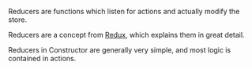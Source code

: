 Reducers are functions which listen for actions and actually modify the store.

Reducers are a concept from [Redux](http://redux.js.org/), which explains them in great detail.

Reducers in Constructor are generally very simple, and most logic is contained in actions.